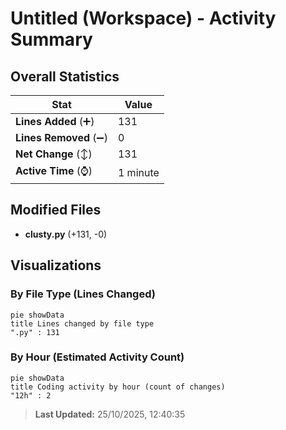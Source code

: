 # Untitled (Workspace) - Activity Summary 

## Overall Statistics

| Stat                   | Value                                                             |
| ---------------------- | ----------------------------------------------------------------- |
| **Lines Added** (➕)   | 131                                          |
| **Lines Removed** (➖) | 0                                        |
| **Net Change** (↕)    | 131                |
| **Active Time** (⌚)   | 1 minute |


## Modified Files
- **clusty.py** (+131, -0)

## Visualizations

### By File Type (Lines Changed)

```mermaid
pie showData
title Lines changed by file type
".py" : 131
```

### By Hour (Estimated Activity Count)

```mermaid
pie showData
title Coding activity by hour (count of changes)
"12h" : 2
```


> **Last Updated:** 25/10/2025, 12:40:35